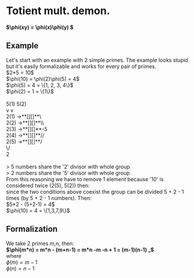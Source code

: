 # Totient mult. demon.
**$\phi(xy) = \phi(x)\phi(y) $**
## Example
<p>Let's start with an example with 2 simple primes. The example looks stupid but it's easily formalizable and works for every pair of primes.<br>
$2*5 = 10$ <br>
$\phi(10) = \phi(2)\phi(5) = 4$ <br>
$\phi(5) = 4 = \{1, 2, 3, 4\}$ <br>
$\phi(2) = 1 = \{1\}$ <br>
<br>
    5(1) 5(2) <br>
       v v <br>
2(1) ->**[][]**\ <br>
2(2) ->**[][]**\\ <br>
2(3) ->**[][]**-5 <br>
2(4) ->**[][]**// <br>
2(5) ->**[][]**/ <br>
        \/ <br>
         2 <br>
<br>
> 5 numbers share the '2' divisor with whole group <br>
> 2 numbers share the '5' divisor with whole group <br>
From this reasoning we have to remove 1 element because '10' is considered twice (2(5), 5(2)) then: <br>
since the two conditions above coexist the group can be divided 5 + 2 - 1 times (by 5 + 2 - 1 numbers). Then: <br>
$5*2 - (5+2-1) = 4$ <br>
$\phi(10) = 4 = \{1,3,7,9\}$

## Formalization
We take 2 primes m,n, then: <br>
**$\phi(m*n) = m*n - (m+n-1) = m*n -m -n + 1 = (m-1)(n-1) _$** <br>
where <br>
$\phi(m) = m - 1$ <br>
$\phi(n) = n - 1$ <br>

</p>
